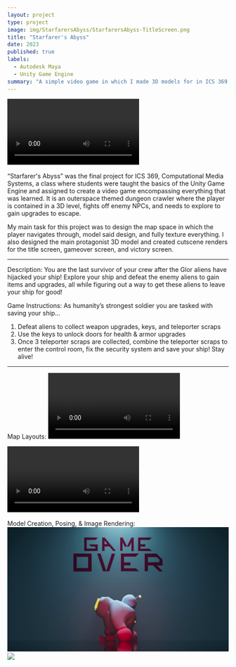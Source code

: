 ```yaml
---
layout: project
type: project
image: img/StarfarersAbyss/StarfarersAbyss-TitleScreen.png
title: "Starfarer's Abyss"
date: 2023
published: true
labels:
  - Autodesk Maya
  - Unity Game Engine
summary: "A simple video game in which I made 3D models for in ICS 369."
---
```


<video class="img-fluid" controls>
  <source src="../img/StarfarersAbyss/StarfarersAbyss-FinalVideo-Compressed.mp4" type="video/mp4">
  Your browser does not support the video tag.
</video>

“Starfarer's Abyss” was the final project for ICS 369, Computational Media Systems, a class where students were taught the basics of the Unity Game Engine and assigned to create a video game encompassing everything that was learned. It is an outerspace themed dungeon crawler where the player is contained in a 3D level, fights off enemy NPCs, and needs to explore to gain upgrades to escape.

My main task for this project was to design the map space in which the player navigates through, model said design, and fully texture everything. I also designed the main protagonist 3D model and created cutscene renders for the title screen, gameover screen, and victory screen.

<hr>

Description:
You are the last survivor of your crew after the Glor aliens have hijacked your ship! Explore your ship and defeat the enemy aliens to gain items and upgrades, all while figuring out a way to get these aliens to leave your ship for good!

Game Instructions:
As humanity’s strongest soldier you are tasked with saving your ship...
1. Defeat aliens to collect weapon upgrades, keys, and teleporter scraps
2. Use the keys to unlock doors for health & armor upgrades
3. Once 3 teleporter scraps are collected, combine the teleporter scraps to enter the control room, fix the security system and save your ship!
Stay alive!

<hr>

Map Layouts:
<video class="img-fluid" controls>
  <source src="../img/StarfarersAbyss/StarfarersAbyss-MapRotation.mp4" type="video/mp4">
  Your browser does not support the video tag.
</video>

<video class="img-fluid" controls>
  <source src="../img/StarfarersAbyss/StarfarersAbyss-ControlRotation.mp4" type="video/mp4">
  Your browser does not support the video tag.
</video>

Model Creation, Posing, & Image Rendering:
<img class="img-fluid" src="../img/StarfarersAbyss/StarfarersAbyss-GameOverScreen.png">
<img class="img-fluid" src="../img/StarfarersAbyss/StarfarersAbyss-WinScreen.PNG">

